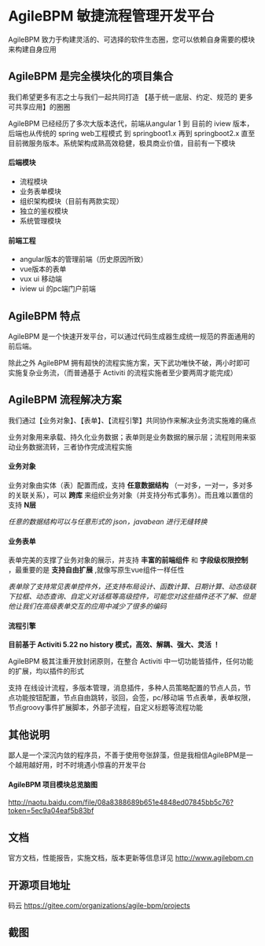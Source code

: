 # AgileBPM 敏捷流程管理开发平台

AgileBPM 致力于构建灵活的、可选择的软件生态圈，您可以依赖自身需要的模块来构建自身应用

## AgileBPM 是完全模块化的项目集合

我们希望更多有志之士与我们一起共同打造 【基于统一底层、约定、规范的 更多可共享应用】的圈圈

AgileBPM 已经经历了多次大版本迭代，前端从angular 1 到 目前的 iview 版本，
后端也从传统的 spring web工程模式 到 springboot1.x 再到 springboot2.x 直至目前微服务版本。系统架构成熟高效稳健，极具商业价值，目前有一下模块

#### 后端模块
- 流程模块
- 业务表单模块 
- 组织架构模块（目前有两款实现）
- 独立的鉴权模块
- 系统管理模块

#### 前端工程
- angular版本的管理前端（历史原因所致）
- vue版本的表单
- vux ui 移动端 
- iview ui 的pc端门户前端

## AgileBPM 特点

AgileBPM 是一个快速开发平台，可以通过代码生成器生成统一规范的界面通用的前后端。

除此之外 AgileBPM 拥有超快的流程实施方案，天下武功唯快不破，两小时即可实施复杂业务流，（而普通基于 Activiti 的流程实施者至少要两周才能完成）

## AgileBPM 流程解决方案

我们通过【业务对象】、【表单】、【流程引擎】共同协作来解决业务流实施难的痛点

业务对象用来承载、持久化业务数据；表单则是业务数据的展示层；流程则用来驱动业务数据流转，三者协作完成流程实施

#### 业务对象

业务对象由实体（表）配置而成，支持 **任意数据结构** （一对多，一对一，多对多的关联关系），可以 **跨库** 来组织业务对象（并支持分布式事务）。而且难以置信的支持 **N层** 

 *任意的数据结构可以与任意形式的 json，javabean 进行无缝转换*

#### 业务表单

表单完美的支撑了业务对象的展示，并支持 **丰富的前端组件** 和 **字段级权限控制** ，最重要的是 **支持自由扩展** ,就像写原生vue组件一样任性

*表单除了支持常见表单控件外，还支持布局设计、函数计算、日期计算、动态级联下拉框、动态查询、自定义对话框等高级控件，可能您对这些插件还不了解、但是他让我们在高级表单交互的应用中减少了很多的编码*

#### 流程引擎

**目前基于 Activiti 5.22 no history 模式，高效、解耦、强大、灵活 ！**

AgileBPM 极其注重开放封闭原则，在整合 Activiti 中一切功能皆插件，任何功能的扩展，均以插件的形式

支持 在线设计流程，多版本管理，消息插件，多种人员策略配置的节点人员，节点功能按钮配置，节点自由跳转，驳回，会签，pc/移动端 节点表单，表单权限，节点groovy事件扩展脚本，外部子流程，自定义标题等流程功能

## 其他说明

鄙人是一个深沉内敛的程序员，不善于使用夸张辞藻，但是我相信AgileBPM是一个越用越好用，时不时境遇小惊喜的开发平台


#### AgileBPM 项目模块总览脑图
http://naotu.baidu.com/file/08a8388689b651e4848ed07845bb5c76?token=5ec9a04eaf5b83bf


## 文档
官方文档，性能报告，实施文档，版本更新等信息详见 http://www.agilebpm.cn

## 开源项目地址
码云 https://gitee.com/organizations/agile-bpm/projects

## 截图






